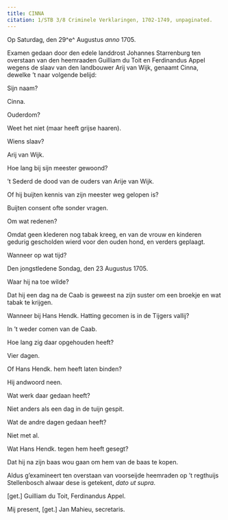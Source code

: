 ```yaml
---
title: CINNA
citation: 1/STB 3/8 Criminele Verklaringen, 1702-1749, unpaginated.
---
```


Op Saturdag, den 29^e^ Augustus *anno* 1705.

Examen gedaan door den edele landdrost Johannes Starrenburg ten overstaan van den heemraaden Guilliam du Toit en Ferdinandus Appel wegens de slaav van den landbouwer Arij van Wijk, genaamt Cinna, dewelke ’t naar volgende belijd:

Sijn naam?

Cinna.

Ouderdom?

Weet het niet (maar heeft grijse haaren).

Wiens slaav?

Arij van Wijk.

Hoe lang bij sijn meester gewoond?

’t Sederd de dood van de ouders van Arije van Wijk.

Of hij buijten kennis van zijn meester weg gelopen is?

Buijten consent ofte sonder vragen.

Om wat redenen?

Omdat geen klederen nog tabak kreeg, en van de vrouw en kinderen gedurig gescholden wierd voor den ouden hond, en verders geplaagt.

Wanneer op wat tijd?

Den jongstledene Sondag, den 23 Augustus 1705.

Waar hij na toe wilde?

Dat hij een dag na de Caab is geweest na zijn suster om een broekje en wat tabak te krijgen.

Wanneer bij Hans Hendk. Hatting gecomen is in de Tijgers vallij?

In ’t weder comen van de Caab.

Hoe lang zig daar opgehouden heeft?

Vier dagen.

Of Hans Hendk. hem heeft laten binden?

Hij andwoord neen.

Wat werk daar gedaan heeft?

Niet anders als een dag in de tuijn gespit.

Wat de andre dagen gedaan heeft?

Niet met al.

Wat Hans Hendk. tegen hem heeft gesegt?

Dat hij na zijn baas wou gaan om hem van de baas te kopen.

Aldus g’examineert ten overstaan van voorseijde heemraden op ’t regthuijs Stellenbosch alwaar dese is getekent, *dato ut supra*.

\[get.\] Guilliam du Toit, Ferdinandus Appel.

Mij present, \[get.\] Jan Mahieu, secretaris.